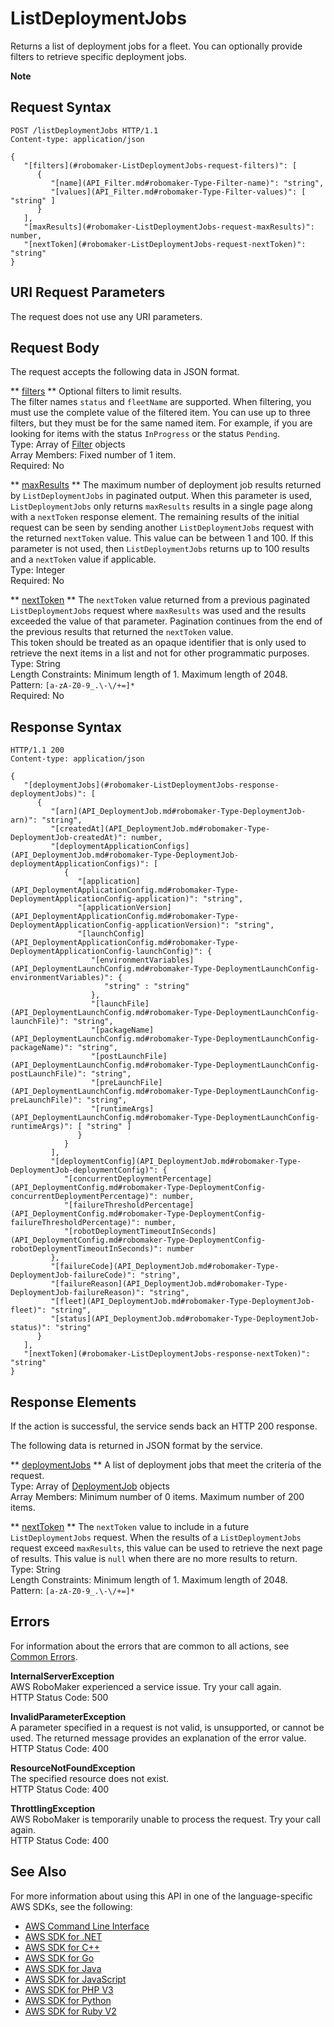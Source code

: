 # ListDeploymentJobs<a name="API_ListDeploymentJobs"></a>

Returns a list of deployment jobs for a fleet\. You can optionally provide filters to retrieve specific deployment jobs\. 

**Note**  

## Request Syntax<a name="API_ListDeploymentJobs_RequestSyntax"></a>

```
POST /listDeploymentJobs HTTP/1.1
Content-type: application/json

{
   "[filters](#robomaker-ListDeploymentJobs-request-filters)": [ 
      { 
         "[name](API_Filter.md#robomaker-Type-Filter-name)": "string",
         "[values](API_Filter.md#robomaker-Type-Filter-values)": [ "string" ]
      }
   ],
   "[maxResults](#robomaker-ListDeploymentJobs-request-maxResults)": number,
   "[nextToken](#robomaker-ListDeploymentJobs-request-nextToken)": "string"
}
```

## URI Request Parameters<a name="API_ListDeploymentJobs_RequestParameters"></a>

The request does not use any URI parameters\.

## Request Body<a name="API_ListDeploymentJobs_RequestBody"></a>

The request accepts the following data in JSON format\.

 ** [filters](#API_ListDeploymentJobs_RequestSyntax) **   <a name="robomaker-ListDeploymentJobs-request-filters"></a>
Optional filters to limit results\.  
The filter names `status` and `fleetName` are supported\. When filtering, you must use the complete value of the filtered item\. You can use up to three filters, but they must be for the same named item\. For example, if you are looking for items with the status `InProgress` or the status `Pending`\.  
Type: Array of [Filter](API_Filter.md) objects  
Array Members: Fixed number of 1 item\.  
Required: No

 ** [maxResults](#API_ListDeploymentJobs_RequestSyntax) **   <a name="robomaker-ListDeploymentJobs-request-maxResults"></a>
The maximum number of deployment job results returned by `ListDeploymentJobs` in paginated output\. When this parameter is used, `ListDeploymentJobs` only returns `maxResults` results in a single page along with a `nextToken` response element\. The remaining results of the initial request can be seen by sending another `ListDeploymentJobs` request with the returned `nextToken` value\. This value can be between 1 and 100\. If this parameter is not used, then `ListDeploymentJobs` returns up to 100 results and a `nextToken` value if applicable\.   
Type: Integer  
Required: No

 ** [nextToken](#API_ListDeploymentJobs_RequestSyntax) **   <a name="robomaker-ListDeploymentJobs-request-nextToken"></a>
The `nextToken` value returned from a previous paginated `ListDeploymentJobs` request where `maxResults` was used and the results exceeded the value of that parameter\. Pagination continues from the end of the previous results that returned the `nextToken` value\.   
This token should be treated as an opaque identifier that is only used to retrieve the next items in a list and not for other programmatic purposes\.
Type: String  
Length Constraints: Minimum length of 1\. Maximum length of 2048\.  
Pattern: `[a-zA-Z0-9_.\-\/+=]*`   
Required: No

## Response Syntax<a name="API_ListDeploymentJobs_ResponseSyntax"></a>

```
HTTP/1.1 200
Content-type: application/json

{
   "[deploymentJobs](#robomaker-ListDeploymentJobs-response-deploymentJobs)": [ 
      { 
         "[arn](API_DeploymentJob.md#robomaker-Type-DeploymentJob-arn)": "string",
         "[createdAt](API_DeploymentJob.md#robomaker-Type-DeploymentJob-createdAt)": number,
         "[deploymentApplicationConfigs](API_DeploymentJob.md#robomaker-Type-DeploymentJob-deploymentApplicationConfigs)": [ 
            { 
               "[application](API_DeploymentApplicationConfig.md#robomaker-Type-DeploymentApplicationConfig-application)": "string",
               "[applicationVersion](API_DeploymentApplicationConfig.md#robomaker-Type-DeploymentApplicationConfig-applicationVersion)": "string",
               "[launchConfig](API_DeploymentApplicationConfig.md#robomaker-Type-DeploymentApplicationConfig-launchConfig)": { 
                  "[environmentVariables](API_DeploymentLaunchConfig.md#robomaker-Type-DeploymentLaunchConfig-environmentVariables)": { 
                     "string" : "string" 
                  },
                  "[launchFile](API_DeploymentLaunchConfig.md#robomaker-Type-DeploymentLaunchConfig-launchFile)": "string",
                  "[packageName](API_DeploymentLaunchConfig.md#robomaker-Type-DeploymentLaunchConfig-packageName)": "string",
                  "[postLaunchFile](API_DeploymentLaunchConfig.md#robomaker-Type-DeploymentLaunchConfig-postLaunchFile)": "string",
                  "[preLaunchFile](API_DeploymentLaunchConfig.md#robomaker-Type-DeploymentLaunchConfig-preLaunchFile)": "string",
                  "[runtimeArgs](API_DeploymentLaunchConfig.md#robomaker-Type-DeploymentLaunchConfig-runtimeArgs)": [ "string" ]
               }
            }
         ],
         "[deploymentConfig](API_DeploymentJob.md#robomaker-Type-DeploymentJob-deploymentConfig)": { 
            "[concurrentDeploymentPercentage](API_DeploymentConfig.md#robomaker-Type-DeploymentConfig-concurrentDeploymentPercentage)": number,
            "[failureThresholdPercentage](API_DeploymentConfig.md#robomaker-Type-DeploymentConfig-failureThresholdPercentage)": number,
            "[robotDeploymentTimeoutInSeconds](API_DeploymentConfig.md#robomaker-Type-DeploymentConfig-robotDeploymentTimeoutInSeconds)": number
         },
         "[failureCode](API_DeploymentJob.md#robomaker-Type-DeploymentJob-failureCode)": "string",
         "[failureReason](API_DeploymentJob.md#robomaker-Type-DeploymentJob-failureReason)": "string",
         "[fleet](API_DeploymentJob.md#robomaker-Type-DeploymentJob-fleet)": "string",
         "[status](API_DeploymentJob.md#robomaker-Type-DeploymentJob-status)": "string"
      }
   ],
   "[nextToken](#robomaker-ListDeploymentJobs-response-nextToken)": "string"
}
```

## Response Elements<a name="API_ListDeploymentJobs_ResponseElements"></a>

If the action is successful, the service sends back an HTTP 200 response\.

The following data is returned in JSON format by the service\.

 ** [deploymentJobs](#API_ListDeploymentJobs_ResponseSyntax) **   <a name="robomaker-ListDeploymentJobs-response-deploymentJobs"></a>
A list of deployment jobs that meet the criteria of the request\.  
Type: Array of [DeploymentJob](API_DeploymentJob.md) objects  
Array Members: Minimum number of 0 items\. Maximum number of 200 items\.

 ** [nextToken](#API_ListDeploymentJobs_ResponseSyntax) **   <a name="robomaker-ListDeploymentJobs-response-nextToken"></a>
The `nextToken` value to include in a future `ListDeploymentJobs` request\. When the results of a `ListDeploymentJobs` request exceed `maxResults`, this value can be used to retrieve the next page of results\. This value is `null` when there are no more results to return\.   
Type: String  
Length Constraints: Minimum length of 1\. Maximum length of 2048\.  
Pattern: `[a-zA-Z0-9_.\-\/+=]*` 

## Errors<a name="API_ListDeploymentJobs_Errors"></a>

For information about the errors that are common to all actions, see [Common Errors](CommonErrors.md)\.

 **InternalServerException**   
AWS RoboMaker experienced a service issue\. Try your call again\.  
HTTP Status Code: 500

 **InvalidParameterException**   
A parameter specified in a request is not valid, is unsupported, or cannot be used\. The returned message provides an explanation of the error value\.  
HTTP Status Code: 400

 **ResourceNotFoundException**   
The specified resource does not exist\.  
HTTP Status Code: 400

 **ThrottlingException**   
AWS RoboMaker is temporarily unable to process the request\. Try your call again\.  
HTTP Status Code: 400

## See Also<a name="API_ListDeploymentJobs_SeeAlso"></a>

For more information about using this API in one of the language\-specific AWS SDKs, see the following:
+  [AWS Command Line Interface](https://docs.aws.amazon.com/goto/aws-cli/robomaker-2018-06-29/ListDeploymentJobs) 
+  [AWS SDK for \.NET](https://docs.aws.amazon.com/goto/DotNetSDKV3/robomaker-2018-06-29/ListDeploymentJobs) 
+  [AWS SDK for C\+\+](https://docs.aws.amazon.com/goto/SdkForCpp/robomaker-2018-06-29/ListDeploymentJobs) 
+  [AWS SDK for Go](https://docs.aws.amazon.com/goto/SdkForGoV1/robomaker-2018-06-29/ListDeploymentJobs) 
+  [AWS SDK for Java](https://docs.aws.amazon.com/goto/SdkForJava/robomaker-2018-06-29/ListDeploymentJobs) 
+  [AWS SDK for JavaScript](https://docs.aws.amazon.com/goto/AWSJavaScriptSDK/robomaker-2018-06-29/ListDeploymentJobs) 
+  [AWS SDK for PHP V3](https://docs.aws.amazon.com/goto/SdkForPHPV3/robomaker-2018-06-29/ListDeploymentJobs) 
+  [AWS SDK for Python](https://docs.aws.amazon.com/goto/boto3/robomaker-2018-06-29/ListDeploymentJobs) 
+  [AWS SDK for Ruby V2](https://docs.aws.amazon.com/goto/SdkForRubyV2/robomaker-2018-06-29/ListDeploymentJobs) 